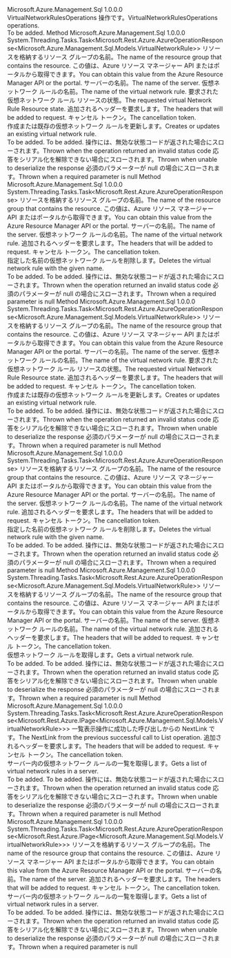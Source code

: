 <Type Name="IVirtualNetworkRulesOperations" FullName="Microsoft.Azure.Management.Sql.IVirtualNetworkRulesOperations">
  <TypeSignature Language="C#" Value="public interface IVirtualNetworkRulesOperations" />
  <TypeSignature Language="ILAsm" Value=".class public interface auto ansi abstract IVirtualNetworkRulesOperations" />
  <TypeSignature Language="DocId" Value="T:Microsoft.Azure.Management.Sql.IVirtualNetworkRulesOperations" />
  <TypeSignature Language="VB.NET" Value="Public Interface IVirtualNetworkRulesOperations" />
  <TypeSignature Language="F#" Value="type IVirtualNetworkRulesOperations = interface" />
  <AssemblyInfo>
    <AssemblyName>Microsoft.Azure.Management.Sql</AssemblyName>
    <AssemblyVersion>1.0.0.0</AssemblyVersion>
  </AssemblyInfo>
  <Interfaces />
  <Docs>
    <summary>
            <span data-ttu-id="ef71a-101">VirtualNetworkRulesOperations 操作です。</span><span class="sxs-lookup"><span data-stu-id="ef71a-101">VirtualNetworkRulesOperations operations.</span></span>
            </summary>
    <remarks>To be added.</remarks>
  </Docs>
  <Members>
    <Member MemberName="BeginCreateOrUpdateWithHttpMessagesAsync">
      <MemberSignature Language="C#" Value="public System.Threading.Tasks.Task&lt;Microsoft.Rest.Azure.AzureOperationResponse&lt;Microsoft.Azure.Management.Sql.Models.VirtualNetworkRule&gt;&gt; BeginCreateOrUpdateWithHttpMessagesAsync (string resourceGroupName, string serverName, string virtualNetworkRuleName, Microsoft.Azure.Management.Sql.Models.VirtualNetworkRule parameters, System.Collections.Generic.Dictionary&lt;string,System.Collections.Generic.List&lt;string&gt;&gt; customHeaders = null, System.Threading.CancellationToken cancellationToken = null);" />
      <MemberSignature Language="ILAsm" Value=".method public hidebysig newslot virtual instance class System.Threading.Tasks.Task`1&lt;class Microsoft.Rest.Azure.AzureOperationResponse`1&lt;class Microsoft.Azure.Management.Sql.Models.VirtualNetworkRule&gt;&gt; BeginCreateOrUpdateWithHttpMessagesAsync(string resourceGroupName, string serverName, string virtualNetworkRuleName, class Microsoft.Azure.Management.Sql.Models.VirtualNetworkRule parameters, class System.Collections.Generic.Dictionary`2&lt;string, class System.Collections.Generic.List`1&lt;string&gt;&gt; customHeaders, valuetype System.Threading.CancellationToken cancellationToken) cil managed" />
      <MemberSignature Language="DocId" Value="M:Microsoft.Azure.Management.Sql.IVirtualNetworkRulesOperations.BeginCreateOrUpdateWithHttpMessagesAsync(System.String,System.String,System.String,Microsoft.Azure.Management.Sql.Models.VirtualNetworkRule,System.Collections.Generic.Dictionary{System.String,System.Collections.Generic.List{System.String}},System.Threading.CancellationToken)" />
      <MemberSignature Language="F#" Value="abstract member BeginCreateOrUpdateWithHttpMessagesAsync : string * string * string * Microsoft.Azure.Management.Sql.Models.VirtualNetworkRule * System.Collections.Generic.Dictionary&lt;string, System.Collections.Generic.List&lt;string&gt;&gt; * System.Threading.CancellationToken -&gt; System.Threading.Tasks.Task&lt;Microsoft.Rest.Azure.AzureOperationResponse&lt;Microsoft.Azure.Management.Sql.Models.VirtualNetworkRule&gt;&gt;" Usage="iVirtualNetworkRulesOperations.BeginCreateOrUpdateWithHttpMessagesAsync (resourceGroupName, serverName, virtualNetworkRuleName, parameters, customHeaders, cancellationToken)" />
      <MemberType>Method</MemberType>
      <AssemblyInfo>
        <AssemblyName>Microsoft.Azure.Management.Sql</AssemblyName>
        <AssemblyVersion>1.0.0.0</AssemblyVersion>
      </AssemblyInfo>
      <ReturnValue>
        <ReturnType>System.Threading.Tasks.Task&lt;Microsoft.Rest.Azure.AzureOperationResponse&lt;Microsoft.Azure.Management.Sql.Models.VirtualNetworkRule&gt;&gt;</ReturnType>
      </ReturnValue>
      <Parameters>
        <Parameter Name="resourceGroupName" Type="System.String" />
        <Parameter Name="serverName" Type="System.String" />
        <Parameter Name="virtualNetworkRuleName" Type="System.String" />
        <Parameter Name="parameters" Type="Microsoft.Azure.Management.Sql.Models.VirtualNetworkRule" />
        <Parameter Name="customHeaders" Type="System.Collections.Generic.Dictionary&lt;System.String,System.Collections.Generic.List&lt;System.String&gt;&gt;" />
        <Parameter Name="cancellationToken" Type="System.Threading.CancellationToken" />
      </Parameters>
      <Docs>
        <param name="resourceGroupName">
            <span data-ttu-id="ef71a-102">リソースを格納するリソース グループの名前。</span><span class="sxs-lookup"><span data-stu-id="ef71a-102">The name of the resource group that contains the resource.</span></span> <span data-ttu-id="ef71a-103">この値は、Azure リソース マネージャー API またはポータルから取得できます。</span><span class="sxs-lookup"><span data-stu-id="ef71a-103">You can obtain this value from the Azure Resource Manager API or the portal.</span></span>
            </param>
        <param name="serverName">
            <span data-ttu-id="ef71a-104">サーバーの名前。</span><span class="sxs-lookup"><span data-stu-id="ef71a-104">The name of the server.</span></span>
            </param>
        <param name="virtualNetworkRuleName">
            <span data-ttu-id="ef71a-105">仮想ネットワーク ルールの名前。</span><span class="sxs-lookup"><span data-stu-id="ef71a-105">The name of the virtual network rule.</span></span>
            </param>
        <param name="parameters">
            <span data-ttu-id="ef71a-106">要求された仮想ネットワーク ルール リソースの状態。</span><span class="sxs-lookup"><span data-stu-id="ef71a-106">The requested virtual Network Rule Resource state.</span></span>
            </param>
        <param name="customHeaders">
            <span data-ttu-id="ef71a-107">追加されるヘッダーを要求します。</span><span class="sxs-lookup"><span data-stu-id="ef71a-107">The headers that will be added to request.</span></span>
            </param>
        <param name="cancellationToken">
            <span data-ttu-id="ef71a-108">キャンセル トークン。</span><span class="sxs-lookup"><span data-stu-id="ef71a-108">The cancellation token.</span></span>
            </param>
        <summary>
            <span data-ttu-id="ef71a-109">作成または既存の仮想ネットワーク ルールを更新します。</span><span class="sxs-lookup"><span data-stu-id="ef71a-109">Creates or updates an existing virtual network rule.</span></span>
            </summary>
        <returns>To be added.</returns>
        <remarks>To be added.</remarks>
        <exception cref="T:Microsoft.Rest.Azure.CloudException">
            <span data-ttu-id="ef71a-110">操作には、無効な状態コードが返された場合にスローされます。</span><span class="sxs-lookup"><span data-stu-id="ef71a-110">Thrown when the operation returned an invalid status code</span></span>
            </exception>
        <exception cref="T:Microsoft.Rest.SerializationException">
            <span data-ttu-id="ef71a-111">応答をシリアル化を解除できない場合にスローされます。</span><span class="sxs-lookup"><span data-stu-id="ef71a-111">Thrown when unable to deserialize the response</span></span>
            </exception>
        <exception cref="T:Microsoft.Rest.ValidationException">
            <span data-ttu-id="ef71a-112">必須のパラメーターが null の場合にスローされます。</span><span class="sxs-lookup"><span data-stu-id="ef71a-112">Thrown when a required parameter is null</span></span>
            </exception>
      </Docs>
    </Member>
    <Member MemberName="BeginDeleteWithHttpMessagesAsync">
      <MemberSignature Language="C#" Value="public System.Threading.Tasks.Task&lt;Microsoft.Rest.Azure.AzureOperationResponse&gt; BeginDeleteWithHttpMessagesAsync (string resourceGroupName, string serverName, string virtualNetworkRuleName, System.Collections.Generic.Dictionary&lt;string,System.Collections.Generic.List&lt;string&gt;&gt; customHeaders = null, System.Threading.CancellationToken cancellationToken = null);" />
      <MemberSignature Language="ILAsm" Value=".method public hidebysig newslot virtual instance class System.Threading.Tasks.Task`1&lt;class Microsoft.Rest.Azure.AzureOperationResponse&gt; BeginDeleteWithHttpMessagesAsync(string resourceGroupName, string serverName, string virtualNetworkRuleName, class System.Collections.Generic.Dictionary`2&lt;string, class System.Collections.Generic.List`1&lt;string&gt;&gt; customHeaders, valuetype System.Threading.CancellationToken cancellationToken) cil managed" />
      <MemberSignature Language="DocId" Value="M:Microsoft.Azure.Management.Sql.IVirtualNetworkRulesOperations.BeginDeleteWithHttpMessagesAsync(System.String,System.String,System.String,System.Collections.Generic.Dictionary{System.String,System.Collections.Generic.List{System.String}},System.Threading.CancellationToken)" />
      <MemberSignature Language="F#" Value="abstract member BeginDeleteWithHttpMessagesAsync : string * string * string * System.Collections.Generic.Dictionary&lt;string, System.Collections.Generic.List&lt;string&gt;&gt; * System.Threading.CancellationToken -&gt; System.Threading.Tasks.Task&lt;Microsoft.Rest.Azure.AzureOperationResponse&gt;" Usage="iVirtualNetworkRulesOperations.BeginDeleteWithHttpMessagesAsync (resourceGroupName, serverName, virtualNetworkRuleName, customHeaders, cancellationToken)" />
      <MemberType>Method</MemberType>
      <AssemblyInfo>
        <AssemblyName>Microsoft.Azure.Management.Sql</AssemblyName>
        <AssemblyVersion>1.0.0.0</AssemblyVersion>
      </AssemblyInfo>
      <ReturnValue>
        <ReturnType>System.Threading.Tasks.Task&lt;Microsoft.Rest.Azure.AzureOperationResponse&gt;</ReturnType>
      </ReturnValue>
      <Parameters>
        <Parameter Name="resourceGroupName" Type="System.String" />
        <Parameter Name="serverName" Type="System.String" />
        <Parameter Name="virtualNetworkRuleName" Type="System.String" />
        <Parameter Name="customHeaders" Type="System.Collections.Generic.Dictionary&lt;System.String,System.Collections.Generic.List&lt;System.String&gt;&gt;" />
        <Parameter Name="cancellationToken" Type="System.Threading.CancellationToken" />
      </Parameters>
      <Docs>
        <param name="resourceGroupName">
            <span data-ttu-id="ef71a-113">リソースを格納するリソース グループの名前。</span><span class="sxs-lookup"><span data-stu-id="ef71a-113">The name of the resource group that contains the resource.</span></span> <span data-ttu-id="ef71a-114">この値は、Azure リソース マネージャー API またはポータルから取得できます。</span><span class="sxs-lookup"><span data-stu-id="ef71a-114">You can obtain this value from the Azure Resource Manager API or the portal.</span></span>
            </param>
        <param name="serverName">
            <span data-ttu-id="ef71a-115">サーバーの名前。</span><span class="sxs-lookup"><span data-stu-id="ef71a-115">The name of the server.</span></span>
            </param>
        <param name="virtualNetworkRuleName">
            <span data-ttu-id="ef71a-116">仮想ネットワーク ルールの名前。</span><span class="sxs-lookup"><span data-stu-id="ef71a-116">The name of the virtual network rule.</span></span>
            </param>
        <param name="customHeaders">
            <span data-ttu-id="ef71a-117">追加されるヘッダーを要求します。</span><span class="sxs-lookup"><span data-stu-id="ef71a-117">The headers that will be added to request.</span></span>
            </param>
        <param name="cancellationToken">
            <span data-ttu-id="ef71a-118">キャンセル トークン。</span><span class="sxs-lookup"><span data-stu-id="ef71a-118">The cancellation token.</span></span>
            </param>
        <summary>
            <span data-ttu-id="ef71a-119">指定した名前の仮想ネットワーク ルールを削除します。</span><span class="sxs-lookup"><span data-stu-id="ef71a-119">Deletes the virtual network rule with the given name.</span></span>
            </summary>
        <returns>To be added.</returns>
        <remarks>To be added.</remarks>
        <exception cref="T:Microsoft.Rest.Azure.CloudException">
            <span data-ttu-id="ef71a-120">操作には、無効な状態コードが返された場合にスローされます。</span><span class="sxs-lookup"><span data-stu-id="ef71a-120">Thrown when the operation returned an invalid status code</span></span>
            </exception>
        <exception cref="T:Microsoft.Rest.ValidationException">
            <span data-ttu-id="ef71a-121">必須のパラメーターが null の場合にスローされます。</span><span class="sxs-lookup"><span data-stu-id="ef71a-121">Thrown when a required parameter is null</span></span>
            </exception>
      </Docs>
    </Member>
    <Member MemberName="CreateOrUpdateWithHttpMessagesAsync">
      <MemberSignature Language="C#" Value="public System.Threading.Tasks.Task&lt;Microsoft.Rest.Azure.AzureOperationResponse&lt;Microsoft.Azure.Management.Sql.Models.VirtualNetworkRule&gt;&gt; CreateOrUpdateWithHttpMessagesAsync (string resourceGroupName, string serverName, string virtualNetworkRuleName, Microsoft.Azure.Management.Sql.Models.VirtualNetworkRule parameters, System.Collections.Generic.Dictionary&lt;string,System.Collections.Generic.List&lt;string&gt;&gt; customHeaders = null, System.Threading.CancellationToken cancellationToken = null);" />
      <MemberSignature Language="ILAsm" Value=".method public hidebysig newslot virtual instance class System.Threading.Tasks.Task`1&lt;class Microsoft.Rest.Azure.AzureOperationResponse`1&lt;class Microsoft.Azure.Management.Sql.Models.VirtualNetworkRule&gt;&gt; CreateOrUpdateWithHttpMessagesAsync(string resourceGroupName, string serverName, string virtualNetworkRuleName, class Microsoft.Azure.Management.Sql.Models.VirtualNetworkRule parameters, class System.Collections.Generic.Dictionary`2&lt;string, class System.Collections.Generic.List`1&lt;string&gt;&gt; customHeaders, valuetype System.Threading.CancellationToken cancellationToken) cil managed" />
      <MemberSignature Language="DocId" Value="M:Microsoft.Azure.Management.Sql.IVirtualNetworkRulesOperations.CreateOrUpdateWithHttpMessagesAsync(System.String,System.String,System.String,Microsoft.Azure.Management.Sql.Models.VirtualNetworkRule,System.Collections.Generic.Dictionary{System.String,System.Collections.Generic.List{System.String}},System.Threading.CancellationToken)" />
      <MemberSignature Language="F#" Value="abstract member CreateOrUpdateWithHttpMessagesAsync : string * string * string * Microsoft.Azure.Management.Sql.Models.VirtualNetworkRule * System.Collections.Generic.Dictionary&lt;string, System.Collections.Generic.List&lt;string&gt;&gt; * System.Threading.CancellationToken -&gt; System.Threading.Tasks.Task&lt;Microsoft.Rest.Azure.AzureOperationResponse&lt;Microsoft.Azure.Management.Sql.Models.VirtualNetworkRule&gt;&gt;" Usage="iVirtualNetworkRulesOperations.CreateOrUpdateWithHttpMessagesAsync (resourceGroupName, serverName, virtualNetworkRuleName, parameters, customHeaders, cancellationToken)" />
      <MemberType>Method</MemberType>
      <AssemblyInfo>
        <AssemblyName>Microsoft.Azure.Management.Sql</AssemblyName>
        <AssemblyVersion>1.0.0.0</AssemblyVersion>
      </AssemblyInfo>
      <ReturnValue>
        <ReturnType>System.Threading.Tasks.Task&lt;Microsoft.Rest.Azure.AzureOperationResponse&lt;Microsoft.Azure.Management.Sql.Models.VirtualNetworkRule&gt;&gt;</ReturnType>
      </ReturnValue>
      <Parameters>
        <Parameter Name="resourceGroupName" Type="System.String" />
        <Parameter Name="serverName" Type="System.String" />
        <Parameter Name="virtualNetworkRuleName" Type="System.String" />
        <Parameter Name="parameters" Type="Microsoft.Azure.Management.Sql.Models.VirtualNetworkRule" />
        <Parameter Name="customHeaders" Type="System.Collections.Generic.Dictionary&lt;System.String,System.Collections.Generic.List&lt;System.String&gt;&gt;" />
        <Parameter Name="cancellationToken" Type="System.Threading.CancellationToken" />
      </Parameters>
      <Docs>
        <param name="resourceGroupName">
            <span data-ttu-id="ef71a-122">リソースを格納するリソース グループの名前。</span><span class="sxs-lookup"><span data-stu-id="ef71a-122">The name of the resource group that contains the resource.</span></span> <span data-ttu-id="ef71a-123">この値は、Azure リソース マネージャー API またはポータルから取得できます。</span><span class="sxs-lookup"><span data-stu-id="ef71a-123">You can obtain this value from the Azure Resource Manager API or the portal.</span></span>
            </param>
        <param name="serverName">
            <span data-ttu-id="ef71a-124">サーバーの名前。</span><span class="sxs-lookup"><span data-stu-id="ef71a-124">The name of the server.</span></span>
            </param>
        <param name="virtualNetworkRuleName">
            <span data-ttu-id="ef71a-125">仮想ネットワーク ルールの名前。</span><span class="sxs-lookup"><span data-stu-id="ef71a-125">The name of the virtual network rule.</span></span>
            </param>
        <param name="parameters">
            <span data-ttu-id="ef71a-126">要求された仮想ネットワーク ルール リソースの状態。</span><span class="sxs-lookup"><span data-stu-id="ef71a-126">The requested virtual Network Rule Resource state.</span></span>
            </param>
        <param name="customHeaders">
            <span data-ttu-id="ef71a-127">追加されるヘッダーを要求します。</span><span class="sxs-lookup"><span data-stu-id="ef71a-127">The headers that will be added to request.</span></span>
            </param>
        <param name="cancellationToken">
            <span data-ttu-id="ef71a-128">キャンセル トークン。</span><span class="sxs-lookup"><span data-stu-id="ef71a-128">The cancellation token.</span></span>
            </param>
        <summary>
            <span data-ttu-id="ef71a-129">作成または既存の仮想ネットワーク ルールを更新します。</span><span class="sxs-lookup"><span data-stu-id="ef71a-129">Creates or updates an existing virtual network rule.</span></span>
            </summary>
        <returns>To be added.</returns>
        <remarks>To be added.</remarks>
        <exception cref="T:Microsoft.Rest.Azure.CloudException">
            <span data-ttu-id="ef71a-130">操作には、無効な状態コードが返された場合にスローされます。</span><span class="sxs-lookup"><span data-stu-id="ef71a-130">Thrown when the operation returned an invalid status code</span></span>
            </exception>
        <exception cref="T:Microsoft.Rest.SerializationException">
            <span data-ttu-id="ef71a-131">応答をシリアル化を解除できない場合にスローされます。</span><span class="sxs-lookup"><span data-stu-id="ef71a-131">Thrown when unable to deserialize the response</span></span>
            </exception>
        <exception cref="T:Microsoft.Rest.ValidationException">
            <span data-ttu-id="ef71a-132">必須のパラメーターが null の場合にスローされます。</span><span class="sxs-lookup"><span data-stu-id="ef71a-132">Thrown when a required parameter is null</span></span>
            </exception>
      </Docs>
    </Member>
    <Member MemberName="DeleteWithHttpMessagesAsync">
      <MemberSignature Language="C#" Value="public System.Threading.Tasks.Task&lt;Microsoft.Rest.Azure.AzureOperationResponse&gt; DeleteWithHttpMessagesAsync (string resourceGroupName, string serverName, string virtualNetworkRuleName, System.Collections.Generic.Dictionary&lt;string,System.Collections.Generic.List&lt;string&gt;&gt; customHeaders = null, System.Threading.CancellationToken cancellationToken = null);" />
      <MemberSignature Language="ILAsm" Value=".method public hidebysig newslot virtual instance class System.Threading.Tasks.Task`1&lt;class Microsoft.Rest.Azure.AzureOperationResponse&gt; DeleteWithHttpMessagesAsync(string resourceGroupName, string serverName, string virtualNetworkRuleName, class System.Collections.Generic.Dictionary`2&lt;string, class System.Collections.Generic.List`1&lt;string&gt;&gt; customHeaders, valuetype System.Threading.CancellationToken cancellationToken) cil managed" />
      <MemberSignature Language="DocId" Value="M:Microsoft.Azure.Management.Sql.IVirtualNetworkRulesOperations.DeleteWithHttpMessagesAsync(System.String,System.String,System.String,System.Collections.Generic.Dictionary{System.String,System.Collections.Generic.List{System.String}},System.Threading.CancellationToken)" />
      <MemberSignature Language="F#" Value="abstract member DeleteWithHttpMessagesAsync : string * string * string * System.Collections.Generic.Dictionary&lt;string, System.Collections.Generic.List&lt;string&gt;&gt; * System.Threading.CancellationToken -&gt; System.Threading.Tasks.Task&lt;Microsoft.Rest.Azure.AzureOperationResponse&gt;" Usage="iVirtualNetworkRulesOperations.DeleteWithHttpMessagesAsync (resourceGroupName, serverName, virtualNetworkRuleName, customHeaders, cancellationToken)" />
      <MemberType>Method</MemberType>
      <AssemblyInfo>
        <AssemblyName>Microsoft.Azure.Management.Sql</AssemblyName>
        <AssemblyVersion>1.0.0.0</AssemblyVersion>
      </AssemblyInfo>
      <ReturnValue>
        <ReturnType>System.Threading.Tasks.Task&lt;Microsoft.Rest.Azure.AzureOperationResponse&gt;</ReturnType>
      </ReturnValue>
      <Parameters>
        <Parameter Name="resourceGroupName" Type="System.String" />
        <Parameter Name="serverName" Type="System.String" />
        <Parameter Name="virtualNetworkRuleName" Type="System.String" />
        <Parameter Name="customHeaders" Type="System.Collections.Generic.Dictionary&lt;System.String,System.Collections.Generic.List&lt;System.String&gt;&gt;" />
        <Parameter Name="cancellationToken" Type="System.Threading.CancellationToken" />
      </Parameters>
      <Docs>
        <param name="resourceGroupName">
            <span data-ttu-id="ef71a-133">リソースを格納するリソース グループの名前。</span><span class="sxs-lookup"><span data-stu-id="ef71a-133">The name of the resource group that contains the resource.</span></span> <span data-ttu-id="ef71a-134">この値は、Azure リソース マネージャー API またはポータルから取得できます。</span><span class="sxs-lookup"><span data-stu-id="ef71a-134">You can obtain this value from the Azure Resource Manager API or the portal.</span></span>
            </param>
        <param name="serverName">
            <span data-ttu-id="ef71a-135">サーバーの名前。</span><span class="sxs-lookup"><span data-stu-id="ef71a-135">The name of the server.</span></span>
            </param>
        <param name="virtualNetworkRuleName">
            <span data-ttu-id="ef71a-136">仮想ネットワーク ルールの名前。</span><span class="sxs-lookup"><span data-stu-id="ef71a-136">The name of the virtual network rule.</span></span>
            </param>
        <param name="customHeaders">
            <span data-ttu-id="ef71a-137">追加されるヘッダーを要求します。</span><span class="sxs-lookup"><span data-stu-id="ef71a-137">The headers that will be added to request.</span></span>
            </param>
        <param name="cancellationToken">
            <span data-ttu-id="ef71a-138">キャンセル トークン。</span><span class="sxs-lookup"><span data-stu-id="ef71a-138">The cancellation token.</span></span>
            </param>
        <summary>
            <span data-ttu-id="ef71a-139">指定した名前の仮想ネットワーク ルールを削除します。</span><span class="sxs-lookup"><span data-stu-id="ef71a-139">Deletes the virtual network rule with the given name.</span></span>
            </summary>
        <returns>To be added.</returns>
        <remarks>To be added.</remarks>
        <exception cref="T:Microsoft.Rest.Azure.CloudException">
            <span data-ttu-id="ef71a-140">操作には、無効な状態コードが返された場合にスローされます。</span><span class="sxs-lookup"><span data-stu-id="ef71a-140">Thrown when the operation returned an invalid status code</span></span>
            </exception>
        <exception cref="T:Microsoft.Rest.ValidationException">
            <span data-ttu-id="ef71a-141">必須のパラメーターが null の場合にスローされます。</span><span class="sxs-lookup"><span data-stu-id="ef71a-141">Thrown when a required parameter is null</span></span>
            </exception>
      </Docs>
    </Member>
    <Member MemberName="GetWithHttpMessagesAsync">
      <MemberSignature Language="C#" Value="public System.Threading.Tasks.Task&lt;Microsoft.Rest.Azure.AzureOperationResponse&lt;Microsoft.Azure.Management.Sql.Models.VirtualNetworkRule&gt;&gt; GetWithHttpMessagesAsync (string resourceGroupName, string serverName, string virtualNetworkRuleName, System.Collections.Generic.Dictionary&lt;string,System.Collections.Generic.List&lt;string&gt;&gt; customHeaders = null, System.Threading.CancellationToken cancellationToken = null);" />
      <MemberSignature Language="ILAsm" Value=".method public hidebysig newslot virtual instance class System.Threading.Tasks.Task`1&lt;class Microsoft.Rest.Azure.AzureOperationResponse`1&lt;class Microsoft.Azure.Management.Sql.Models.VirtualNetworkRule&gt;&gt; GetWithHttpMessagesAsync(string resourceGroupName, string serverName, string virtualNetworkRuleName, class System.Collections.Generic.Dictionary`2&lt;string, class System.Collections.Generic.List`1&lt;string&gt;&gt; customHeaders, valuetype System.Threading.CancellationToken cancellationToken) cil managed" />
      <MemberSignature Language="DocId" Value="M:Microsoft.Azure.Management.Sql.IVirtualNetworkRulesOperations.GetWithHttpMessagesAsync(System.String,System.String,System.String,System.Collections.Generic.Dictionary{System.String,System.Collections.Generic.List{System.String}},System.Threading.CancellationToken)" />
      <MemberSignature Language="F#" Value="abstract member GetWithHttpMessagesAsync : string * string * string * System.Collections.Generic.Dictionary&lt;string, System.Collections.Generic.List&lt;string&gt;&gt; * System.Threading.CancellationToken -&gt; System.Threading.Tasks.Task&lt;Microsoft.Rest.Azure.AzureOperationResponse&lt;Microsoft.Azure.Management.Sql.Models.VirtualNetworkRule&gt;&gt;" Usage="iVirtualNetworkRulesOperations.GetWithHttpMessagesAsync (resourceGroupName, serverName, virtualNetworkRuleName, customHeaders, cancellationToken)" />
      <MemberType>Method</MemberType>
      <AssemblyInfo>
        <AssemblyName>Microsoft.Azure.Management.Sql</AssemblyName>
        <AssemblyVersion>1.0.0.0</AssemblyVersion>
      </AssemblyInfo>
      <ReturnValue>
        <ReturnType>System.Threading.Tasks.Task&lt;Microsoft.Rest.Azure.AzureOperationResponse&lt;Microsoft.Azure.Management.Sql.Models.VirtualNetworkRule&gt;&gt;</ReturnType>
      </ReturnValue>
      <Parameters>
        <Parameter Name="resourceGroupName" Type="System.String" />
        <Parameter Name="serverName" Type="System.String" />
        <Parameter Name="virtualNetworkRuleName" Type="System.String" />
        <Parameter Name="customHeaders" Type="System.Collections.Generic.Dictionary&lt;System.String,System.Collections.Generic.List&lt;System.String&gt;&gt;" />
        <Parameter Name="cancellationToken" Type="System.Threading.CancellationToken" />
      </Parameters>
      <Docs>
        <param name="resourceGroupName">
            <span data-ttu-id="ef71a-142">リソースを格納するリソース グループの名前。</span><span class="sxs-lookup"><span data-stu-id="ef71a-142">The name of the resource group that contains the resource.</span></span> <span data-ttu-id="ef71a-143">この値は、Azure リソース マネージャー API またはポータルから取得できます。</span><span class="sxs-lookup"><span data-stu-id="ef71a-143">You can obtain this value from the Azure Resource Manager API or the portal.</span></span>
            </param>
        <param name="serverName">
            <span data-ttu-id="ef71a-144">サーバーの名前。</span><span class="sxs-lookup"><span data-stu-id="ef71a-144">The name of the server.</span></span>
            </param>
        <param name="virtualNetworkRuleName">
            <span data-ttu-id="ef71a-145">仮想ネットワーク ルールの名前。</span><span class="sxs-lookup"><span data-stu-id="ef71a-145">The name of the virtual network rule.</span></span>
            </param>
        <param name="customHeaders">
            <span data-ttu-id="ef71a-146">追加されるヘッダーを要求します。</span><span class="sxs-lookup"><span data-stu-id="ef71a-146">The headers that will be added to request.</span></span>
            </param>
        <param name="cancellationToken">
            <span data-ttu-id="ef71a-147">キャンセル トークン。</span><span class="sxs-lookup"><span data-stu-id="ef71a-147">The cancellation token.</span></span>
            </param>
        <summary>
            <span data-ttu-id="ef71a-148">仮想ネットワーク ルールを取得します。</span><span class="sxs-lookup"><span data-stu-id="ef71a-148">Gets a virtual network rule.</span></span>
            </summary>
        <returns>To be added.</returns>
        <remarks>To be added.</remarks>
        <exception cref="T:Microsoft.Rest.Azure.CloudException">
            <span data-ttu-id="ef71a-149">操作には、無効な状態コードが返された場合にスローされます。</span><span class="sxs-lookup"><span data-stu-id="ef71a-149">Thrown when the operation returned an invalid status code</span></span>
            </exception>
        <exception cref="T:Microsoft.Rest.SerializationException">
            <span data-ttu-id="ef71a-150">応答をシリアル化を解除できない場合にスローされます。</span><span class="sxs-lookup"><span data-stu-id="ef71a-150">Thrown when unable to deserialize the response</span></span>
            </exception>
        <exception cref="T:Microsoft.Rest.ValidationException">
            <span data-ttu-id="ef71a-151">必須のパラメーターが null の場合にスローされます。</span><span class="sxs-lookup"><span data-stu-id="ef71a-151">Thrown when a required parameter is null</span></span>
            </exception>
      </Docs>
    </Member>
    <Member MemberName="ListByServerNextWithHttpMessagesAsync">
      <MemberSignature Language="C#" Value="public System.Threading.Tasks.Task&lt;Microsoft.Rest.Azure.AzureOperationResponse&lt;Microsoft.Rest.Azure.IPage&lt;Microsoft.Azure.Management.Sql.Models.VirtualNetworkRule&gt;&gt;&gt; ListByServerNextWithHttpMessagesAsync (string nextPageLink, System.Collections.Generic.Dictionary&lt;string,System.Collections.Generic.List&lt;string&gt;&gt; customHeaders = null, System.Threading.CancellationToken cancellationToken = null);" />
      <MemberSignature Language="ILAsm" Value=".method public hidebysig newslot virtual instance class System.Threading.Tasks.Task`1&lt;class Microsoft.Rest.Azure.AzureOperationResponse`1&lt;class Microsoft.Rest.Azure.IPage`1&lt;class Microsoft.Azure.Management.Sql.Models.VirtualNetworkRule&gt;&gt;&gt; ListByServerNextWithHttpMessagesAsync(string nextPageLink, class System.Collections.Generic.Dictionary`2&lt;string, class System.Collections.Generic.List`1&lt;string&gt;&gt; customHeaders, valuetype System.Threading.CancellationToken cancellationToken) cil managed" />
      <MemberSignature Language="DocId" Value="M:Microsoft.Azure.Management.Sql.IVirtualNetworkRulesOperations.ListByServerNextWithHttpMessagesAsync(System.String,System.Collections.Generic.Dictionary{System.String,System.Collections.Generic.List{System.String}},System.Threading.CancellationToken)" />
      <MemberSignature Language="F#" Value="abstract member ListByServerNextWithHttpMessagesAsync : string * System.Collections.Generic.Dictionary&lt;string, System.Collections.Generic.List&lt;string&gt;&gt; * System.Threading.CancellationToken -&gt; System.Threading.Tasks.Task&lt;Microsoft.Rest.Azure.AzureOperationResponse&lt;Microsoft.Rest.Azure.IPage&lt;Microsoft.Azure.Management.Sql.Models.VirtualNetworkRule&gt;&gt;&gt;" Usage="iVirtualNetworkRulesOperations.ListByServerNextWithHttpMessagesAsync (nextPageLink, customHeaders, cancellationToken)" />
      <MemberType>Method</MemberType>
      <AssemblyInfo>
        <AssemblyName>Microsoft.Azure.Management.Sql</AssemblyName>
        <AssemblyVersion>1.0.0.0</AssemblyVersion>
      </AssemblyInfo>
      <ReturnValue>
        <ReturnType>System.Threading.Tasks.Task&lt;Microsoft.Rest.Azure.AzureOperationResponse&lt;Microsoft.Rest.Azure.IPage&lt;Microsoft.Azure.Management.Sql.Models.VirtualNetworkRule&gt;&gt;&gt;</ReturnType>
      </ReturnValue>
      <Parameters>
        <Parameter Name="nextPageLink" Type="System.String" />
        <Parameter Name="customHeaders" Type="System.Collections.Generic.Dictionary&lt;System.String,System.Collections.Generic.List&lt;System.String&gt;&gt;" />
        <Parameter Name="cancellationToken" Type="System.Threading.CancellationToken" />
      </Parameters>
      <Docs>
        <param name="nextPageLink">
            <span data-ttu-id="ef71a-152">一覧表示操作に成功した呼び出しからの NextLink です。</span><span class="sxs-lookup"><span data-stu-id="ef71a-152">The NextLink from the previous successful call to List operation.</span></span>
            </param>
        <param name="customHeaders">
            <span data-ttu-id="ef71a-153">追加されるヘッダーを要求します。</span><span class="sxs-lookup"><span data-stu-id="ef71a-153">The headers that will be added to request.</span></span>
            </param>
        <param name="cancellationToken">
            <span data-ttu-id="ef71a-154">キャンセル トークン。</span><span class="sxs-lookup"><span data-stu-id="ef71a-154">The cancellation token.</span></span>
            </param>
        <summary>
            <span data-ttu-id="ef71a-155">サーバー内の仮想ネットワーク ルールの一覧を取得します。</span><span class="sxs-lookup"><span data-stu-id="ef71a-155">Gets a list of virtual network rules in a server.</span></span>
            </summary>
        <returns>To be added.</returns>
        <remarks>To be added.</remarks>
        <exception cref="T:Microsoft.Rest.Azure.CloudException">
            <span data-ttu-id="ef71a-156">操作には、無効な状態コードが返された場合にスローされます。</span><span class="sxs-lookup"><span data-stu-id="ef71a-156">Thrown when the operation returned an invalid status code</span></span>
            </exception>
        <exception cref="T:Microsoft.Rest.SerializationException">
            <span data-ttu-id="ef71a-157">応答をシリアル化を解除できない場合にスローされます。</span><span class="sxs-lookup"><span data-stu-id="ef71a-157">Thrown when unable to deserialize the response</span></span>
            </exception>
        <exception cref="T:Microsoft.Rest.ValidationException">
            <span data-ttu-id="ef71a-158">必須のパラメーターが null の場合にスローされます。</span><span class="sxs-lookup"><span data-stu-id="ef71a-158">Thrown when a required parameter is null</span></span>
            </exception>
      </Docs>
    </Member>
    <Member MemberName="ListByServerWithHttpMessagesAsync">
      <MemberSignature Language="C#" Value="public System.Threading.Tasks.Task&lt;Microsoft.Rest.Azure.AzureOperationResponse&lt;Microsoft.Rest.Azure.IPage&lt;Microsoft.Azure.Management.Sql.Models.VirtualNetworkRule&gt;&gt;&gt; ListByServerWithHttpMessagesAsync (string resourceGroupName, string serverName, System.Collections.Generic.Dictionary&lt;string,System.Collections.Generic.List&lt;string&gt;&gt; customHeaders = null, System.Threading.CancellationToken cancellationToken = null);" />
      <MemberSignature Language="ILAsm" Value=".method public hidebysig newslot virtual instance class System.Threading.Tasks.Task`1&lt;class Microsoft.Rest.Azure.AzureOperationResponse`1&lt;class Microsoft.Rest.Azure.IPage`1&lt;class Microsoft.Azure.Management.Sql.Models.VirtualNetworkRule&gt;&gt;&gt; ListByServerWithHttpMessagesAsync(string resourceGroupName, string serverName, class System.Collections.Generic.Dictionary`2&lt;string, class System.Collections.Generic.List`1&lt;string&gt;&gt; customHeaders, valuetype System.Threading.CancellationToken cancellationToken) cil managed" />
      <MemberSignature Language="DocId" Value="M:Microsoft.Azure.Management.Sql.IVirtualNetworkRulesOperations.ListByServerWithHttpMessagesAsync(System.String,System.String,System.Collections.Generic.Dictionary{System.String,System.Collections.Generic.List{System.String}},System.Threading.CancellationToken)" />
      <MemberSignature Language="F#" Value="abstract member ListByServerWithHttpMessagesAsync : string * string * System.Collections.Generic.Dictionary&lt;string, System.Collections.Generic.List&lt;string&gt;&gt; * System.Threading.CancellationToken -&gt; System.Threading.Tasks.Task&lt;Microsoft.Rest.Azure.AzureOperationResponse&lt;Microsoft.Rest.Azure.IPage&lt;Microsoft.Azure.Management.Sql.Models.VirtualNetworkRule&gt;&gt;&gt;" Usage="iVirtualNetworkRulesOperations.ListByServerWithHttpMessagesAsync (resourceGroupName, serverName, customHeaders, cancellationToken)" />
      <MemberType>Method</MemberType>
      <AssemblyInfo>
        <AssemblyName>Microsoft.Azure.Management.Sql</AssemblyName>
        <AssemblyVersion>1.0.0.0</AssemblyVersion>
      </AssemblyInfo>
      <ReturnValue>
        <ReturnType>System.Threading.Tasks.Task&lt;Microsoft.Rest.Azure.AzureOperationResponse&lt;Microsoft.Rest.Azure.IPage&lt;Microsoft.Azure.Management.Sql.Models.VirtualNetworkRule&gt;&gt;&gt;</ReturnType>
      </ReturnValue>
      <Parameters>
        <Parameter Name="resourceGroupName" Type="System.String" />
        <Parameter Name="serverName" Type="System.String" />
        <Parameter Name="customHeaders" Type="System.Collections.Generic.Dictionary&lt;System.String,System.Collections.Generic.List&lt;System.String&gt;&gt;" />
        <Parameter Name="cancellationToken" Type="System.Threading.CancellationToken" />
      </Parameters>
      <Docs>
        <param name="resourceGroupName">
            <span data-ttu-id="ef71a-159">リソースを格納するリソース グループの名前。</span><span class="sxs-lookup"><span data-stu-id="ef71a-159">The name of the resource group that contains the resource.</span></span> <span data-ttu-id="ef71a-160">この値は、Azure リソース マネージャー API またはポータルから取得できます。</span><span class="sxs-lookup"><span data-stu-id="ef71a-160">You can obtain this value from the Azure Resource Manager API or the portal.</span></span>
            </param>
        <param name="serverName">
            <span data-ttu-id="ef71a-161">サーバーの名前。</span><span class="sxs-lookup"><span data-stu-id="ef71a-161">The name of the server.</span></span>
            </param>
        <param name="customHeaders">
            <span data-ttu-id="ef71a-162">追加されるヘッダーを要求します。</span><span class="sxs-lookup"><span data-stu-id="ef71a-162">The headers that will be added to request.</span></span>
            </param>
        <param name="cancellationToken">
            <span data-ttu-id="ef71a-163">キャンセル トークン。</span><span class="sxs-lookup"><span data-stu-id="ef71a-163">The cancellation token.</span></span>
            </param>
        <summary>
            <span data-ttu-id="ef71a-164">サーバー内の仮想ネットワーク ルールの一覧を取得します。</span><span class="sxs-lookup"><span data-stu-id="ef71a-164">Gets a list of virtual network rules in a server.</span></span>
            </summary>
        <returns>To be added.</returns>
        <remarks>To be added.</remarks>
        <exception cref="T:Microsoft.Rest.Azure.CloudException">
            <span data-ttu-id="ef71a-165">操作には、無効な状態コードが返された場合にスローされます。</span><span class="sxs-lookup"><span data-stu-id="ef71a-165">Thrown when the operation returned an invalid status code</span></span>
            </exception>
        <exception cref="T:Microsoft.Rest.SerializationException">
            <span data-ttu-id="ef71a-166">応答をシリアル化を解除できない場合にスローされます。</span><span class="sxs-lookup"><span data-stu-id="ef71a-166">Thrown when unable to deserialize the response</span></span>
            </exception>
        <exception cref="T:Microsoft.Rest.ValidationException">
            <span data-ttu-id="ef71a-167">必須のパラメーターが null の場合にスローされます。</span><span class="sxs-lookup"><span data-stu-id="ef71a-167">Thrown when a required parameter is null</span></span>
            </exception>
      </Docs>
    </Member>
  </Members>
</Type>